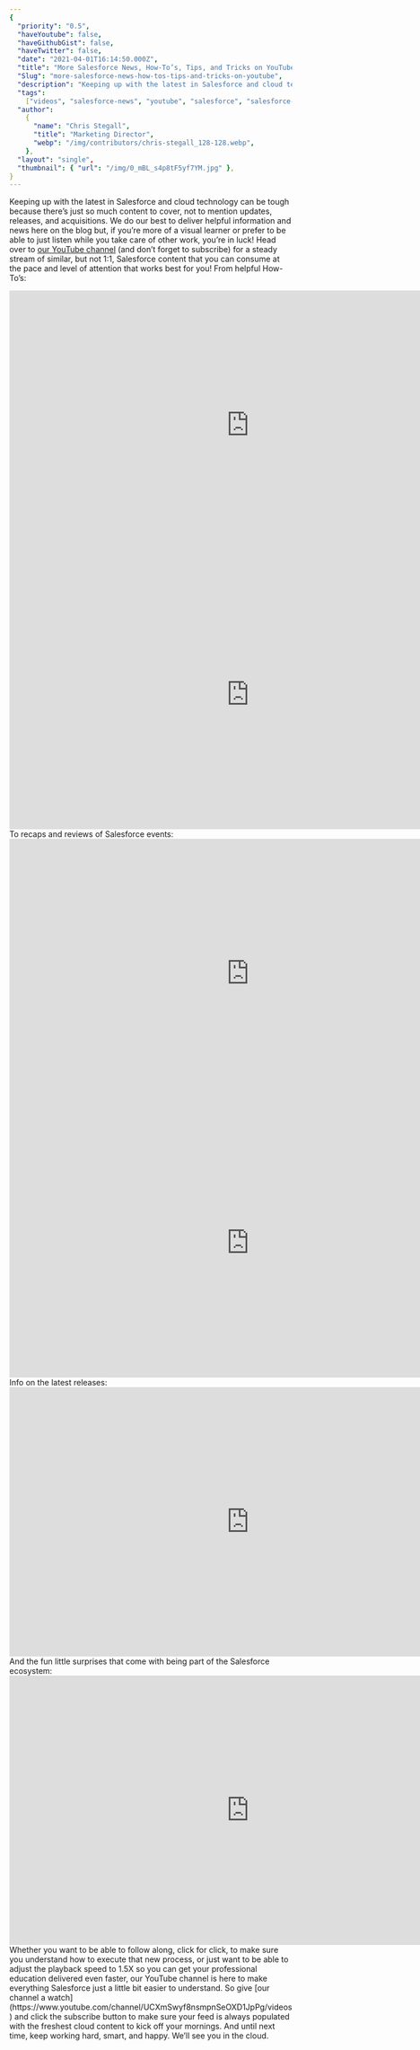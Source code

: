 ```yaml
---
{
  "priority": "0.5",
  "haveYoutube": false,
  "haveGithubGist": false,
  "haveTwitter": false,
  "date": "2021-04-01T16:14:50.000Z",
  "title": "More Salesforce News, How-To’s, Tips, and Tricks on YouTube",
  "Slug": "more-salesforce-news-how-tos-tips-and-tricks-on-youtube",
  "description": "Keeping up with the latest in Salesforce and cloud technology can be tough because there’s just so much content to cover, not to mention updates, releases, and acquisitions. We do our best to deliver helpful information and news here on the blog but, if you’re more of a visual learner or prefer to be able to just listen while you take care of other work, you’re in luck!.",
  "tags":
    ["videos", "salesforce-news", "youtube", "salesforce", "salesforce-videos"],
  "author":
    {
      "name": "Chris Stegall",
      "title": "Marketing Director",
      "webp": "/img/contributors/chris-stegall_128-128.webp",
    },
  "layout": "single",
  "thumbnail": { "url": "/img/0_mBL_s4p8tF5yf7YM.jpg" },
}
---
```


Keeping up with the latest in Salesforce and cloud technology can be tough because there’s just so much content to cover, not to mention updates, releases, and acquisitions. We do our best to deliver helpful information and news here on the blog but, if you’re more of a visual learner or prefer to be able to just listen while you take care of other work, you’re in luck!
Head over to [our YouTube channel](https://www.youtube.com/channel/UCXmSwyf8nsmpnSeOXD1JpPg/videos) (and don’t forget to subscribe) for a steady stream of similar, but not 1:1, Salesforce content that you can consume at the pace and level of attention that works best for you!
From helpful How-To’s:

<iframe src="https://cdn.embedly.com/widgets/media.html?src=https%3A%2F%2Fwww.youtube.com%2Fembed%2FZqlY3RKtPDs%3Ffeature%3Doembed&amp;display_name=YouTube&amp;url=https%3A%2F%2Fwww.youtube.com%2Fwatch%3Fv%3DZqlY3RKtPDs&amp;image=https%3A%2F%2Fi.ytimg.com%2Fvi%2FZqlY3RKtPDs%2Fhqdefault.jpg&amp;key=a19fcc184b9711e1b4764040d3dc5c07&amp;type=text%2Fhtml&amp;schema=youtube" width="854" height="480" frameborder="0" scrolling="no">[https://medium.com/media/5c207aeb4dc8a66c2e72fbb48c1075b8/href](https://medium.com/media/5c207aeb4dc8a66c2e72fbb48c1075b8/href)</iframe><iframe src="https://cdn.embedly.com/widgets/media.html?src=https%3A%2F%2Fwww.youtube.com%2Fembed%2FJ_TeZd9Wb2c%3Ffeature%3Doembed&amp;display_name=YouTube&amp;url=https%3A%2F%2Fwww.youtube.com%2Fwatch%3Fv%3DJ_TeZd9Wb2c&amp;image=https%3A%2F%2Fi.ytimg.com%2Fvi%2FJ_TeZd9Wb2c%2Fhqdefault.jpg&amp;key=a19fcc184b9711e1b4764040d3dc5c07&amp;type=text%2Fhtml&amp;schema=youtube" width="854" height="480" frameborder="0" scrolling="no">[https://medium.com/media/7f9f147afc0f30481b238bf7fdf30a4e/href](https://medium.com/media/7f9f147afc0f30481b238bf7fdf30a4e/href)</iframe>To recaps and reviews of Salesforce events:
<iframe src="https://cdn.embedly.com/widgets/media.html?src=https%3A%2F%2Fwww.youtube.com%2Fembed%2FWXdKsh3wQIc%3Ffeature%3Doembed&amp;display_name=YouTube&amp;url=https%3A%2F%2Fwww.youtube.com%2Fwatch%3Fv%3DWXdKsh3wQIc&amp;image=https%3A%2F%2Fi.ytimg.com%2Fvi%2FWXdKsh3wQIc%2Fhqdefault.jpg&amp;key=a19fcc184b9711e1b4764040d3dc5c07&amp;type=text%2Fhtml&amp;schema=youtube" width="854" height="480" frameborder="0" scrolling="no">[https://medium.com/media/1286b603e4131cd6dd3a028273cf5d88/href](https://medium.com/media/1286b603e4131cd6dd3a028273cf5d88/href)</iframe><iframe src="https://cdn.embedly.com/widgets/media.html?src=https%3A%2F%2Fwww.youtube.com%2Fembed%2Fm5zO_Mk3W1U%3Ffeature%3Doembed&amp;display_name=YouTube&amp;url=https%3A%2F%2Fwww.youtube.com%2Fwatch%3Fv%3Dm5zO_Mk3W1U&amp;image=https%3A%2F%2Fi.ytimg.com%2Fvi%2Fm5zO_Mk3W1U%2Fhqdefault.jpg&amp;key=a19fcc184b9711e1b4764040d3dc5c07&amp;type=text%2Fhtml&amp;schema=youtube" width="854" height="480" frameborder="0" scrolling="no">[https://medium.com/media/0000f318adedbfeefeec36f0d5d8bd24/href](https://medium.com/media/0000f318adedbfeefeec36f0d5d8bd24/href)</iframe>Info on the latest releases:
<iframe src="https://cdn.embedly.com/widgets/media.html?src=https%3A%2F%2Fwww.youtube.com%2Fembed%2F_fvvgAcWgkE%3Ffeature%3Doembed&amp;display_name=YouTube&amp;url=https%3A%2F%2Fwww.youtube.com%2Fwatch%3Fv%3D_fvvgAcWgkE&amp;image=https%3A%2F%2Fi.ytimg.com%2Fvi%2F_fvvgAcWgkE%2Fhqdefault.jpg&amp;key=a19fcc184b9711e1b4764040d3dc5c07&amp;type=text%2Fhtml&amp;schema=youtube" width="854" height="480" frameborder="0" scrolling="no">[https://medium.com/media/53b9bbcd388dda92312b13aa72769756/href](https://medium.com/media/53b9bbcd388dda92312b13aa72769756/href)</iframe>And the fun little surprises that come with being part of the Salesforce ecosystem:
<iframe src="https://cdn.embedly.com/widgets/media.html?src=https%3A%2F%2Fwww.youtube.com%2Fembed%2FgRXicSDbAdo%3Ffeature%3Doembed&amp;display_name=YouTube&amp;url=https%3A%2F%2Fwww.youtube.com%2Fwatch%3Fv%3DgRXicSDbAdo&amp;image=https%3A%2F%2Fi.ytimg.com%2Fvi%2FgRXicSDbAdo%2Fhqdefault.jpg&amp;key=a19fcc184b9711e1b4764040d3dc5c07&amp;type=text%2Fhtml&amp;schema=youtube" width="854" height="480" frameborder="0" scrolling="no">[https://medium.com/media/537a104cba51c14630d949601c3f14d8/href](https://medium.com/media/537a104cba51c14630d949601c3f14d8/href)</iframe>Whether you want to be able to follow along, click for click, to make sure you understand how to execute that new process, or just want to be able to adjust the playback speed to 1.5X so you can get your professional education delivered even faster, our YouTube channel is here to make everything Salesforce just a little bit easier to understand.
So give [our channel a watch](https://www.youtube.com/channel/UCXmSwyf8nsmpnSeOXD1JpPg/videos) and click the subscribe button to make sure your feed is always populated with the freshest cloud content to kick off your mornings.
And until next time, keep working hard, smart, and happy. We’ll see you in the cloud.
